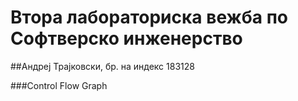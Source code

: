 # Втора лабораториска вежба по Софтверско инженерство

##Андреј Трајковски, бр. на индекс 183128

###Control Flow Graph
